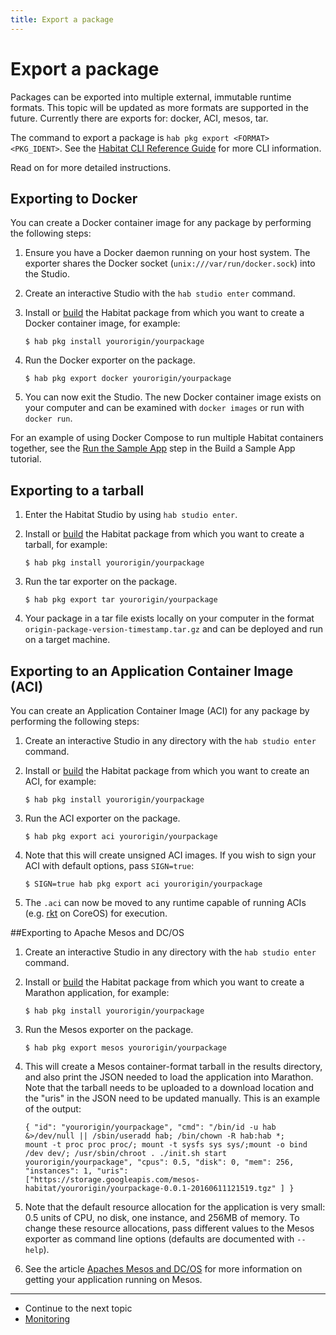 ```yaml
---
title: Export a package
---
```


# Export a package
Packages can be exported into multiple external, immutable runtime formats. This topic will be updated as more formats are supported in the future. Currently there are exports for: docker, ACI, mesos, tar. 

The command to export a package is `hab pkg export <FORMAT> <PKG_IDENT>`. See the [Habitat CLI Reference Guide](/docs/reference/habitat-cli/#hab-pkg-export/) for more CLI information.

Read on for more detailed instructions.

## Exporting to Docker

You can create a Docker container image for any package by performing the following steps:

1. Ensure you have a Docker daemon running on your host system. The exporter shares the Docker socket (`unix:///var/run/docker.sock`) into the Studio.

2. Create an interactive Studio with the `hab studio enter` command.

3. Install or [build](/docs/create-packages-build) the Habitat package from which you want to create a Docker container image, for example:

    ```
    $ hab pkg install yourorigin/yourpackage
    ```

4. Run the Docker exporter on the package.
   
    ```
    $ hab pkg export docker yourorigin/yourpackage
    ```

5. You can now exit the Studio. The new Docker container image exists on your computer and can be examined with `docker images` or run with `docker run`.

For an example of using Docker Compose to run multiple Habitat containers together, see the [Run the Sample App](/tutorials/sample-app/mac/run-app/) step in the Build a Sample App tutorial.

## Exporting to a tarball 

1. Enter the Habitat Studio by using `hab studio enter`. 

2. Install or [build](/docs/create-packages-build) the Habitat package from which you want to create a tarball, for example: 

    ```
    $ hab pkg install yourorigin/yourpackage 
    ```

3. Run the tar exporter on the package. 

    ```
    $ hab pkg export tar yourorigin/yourpackage 
    ```

4. Your package in a tar file exists locally on your computer in the format `origin-package-version-timestamp.tar.gz` and can be deployed and run on a target machine. 

## Exporting to an Application Container Image (ACI)

You can create an Application Container Image (ACI) for any package by performing the following steps:

1. Create an interactive Studio in any directory with the `hab studio enter` command.
2. Install or [build](/docs/create-packages-build) the Habitat package from which you want to create an ACI, for example:

    ```
    $ hab pkg install yourorigin/yourpackage
    ```

3. Run the ACI exporter on the package.

    ```
    $ hab pkg export aci yourorigin/yourpackage
    ```

4. Note that this will create unsigned ACI images. If you wish to sign your ACI with default options, pass `SIGN=true`:

    ```
    $ SIGN=true hab pkg export aci yourorigin/yourpackage
    ```

5. The `.aci` can now be moved to any runtime capable of running ACIs (e.g. [rkt](https://coreos.com/rkt/) on CoreOS) for execution.

##Exporting to Apache Mesos and DC/OS 

1. Create an interactive Studio in any directory with the `hab studio enter` command.

2. Install or [build](/docs/create-packages-build) the Habitat package from which you want to create a Marathon application, for example: 

    ```
    $ hab pkg install yourorigin/yourpackage 
    ```

3. Run the Mesos exporter on the package. 

    ```
    $ hab pkg export mesos yourorigin/yourpackage 
    ```

4. This will create a Mesos container-format tarball in the results directory, and also print the JSON needed to load the application into Marathon. Note that the tarball needs to be uploaded to a download location and the "uris" in the JSON need to be updated manually. This is an example of the output:

    ```
    { "id": "yourorigin/yourpackage", "cmd": "/bin/id -u hab &>/dev/null || /sbin/useradd hab; /bin/chown -R hab:hab *;
    mount -t proc proc proc/; mount -t sysfs sys sys/;mount -o bind /dev dev/; /usr/sbin/chroot . ./init.sh start
    yourorigin/yourpackage", "cpus": 0.5, "disk": 0, "mem": 256, "instances": 1, "uris":
    ["https://storage.googleapis.com/mesos-habitat/yourorigin/yourpackage-0.0.1-20160611121519.tgz" ] }
    ```

5. Note that the default resource allocation for the application is very small: 0.5 units of CPU, no disk, one instance, and 256MB of memory. To change these resource allocations, pass different values to the Mesos exporter as command line options (defaults are documented with `--help`).

6. See the article [Apaches Mesos and DC/OS](/docs/container-orchestration-mesos) for more information on getting your application running on Mesos. 

<hr>
<ul class="main-content--link-nav">
  <li>Continue to the next topic</li>
  <li><a href="/docs/run-packages-monitoring">Monitoring</a></li>
</ul>
